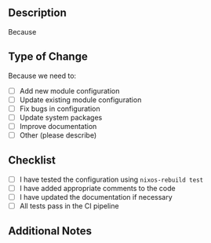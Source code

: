 ## Description
Because <!-- Please describe the reason and content of this change -->

## Type of Change
Because we need to:
<!-- Mark relevant options with [x] -->
- [ ] Add new module configuration
- [ ] Update existing module configuration
- [ ] Fix bugs in configuration
- [ ] Update system packages
- [ ] Improve documentation
- [ ] Other (please describe)

## Checklist
<!-- Mark completed items with [x] -->
- [ ] I have tested the configuration using `nixos-rebuild test`
- [ ] I have added appropriate comments to the code
- [ ] I have updated the documentation if necessary
- [ ] All tests pass in the CI pipeline

## Additional Notes
<!-- Any additional information that reviewers should know -->